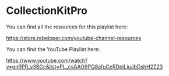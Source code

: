 # CollectionKitPro

You can find all the resources for this playlist here:

https://store.rebeloper.com/youtube-channel-resources

You can find the YouTube Playlist here:

https://www.youtube.com/watch?v=gnRPR_v3BGc&list=PL_csAAO9PQ8afuCeRDplLiuJbDshH2Z23
